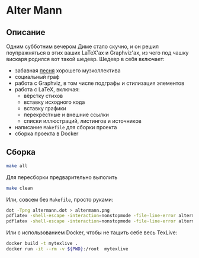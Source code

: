 # Alter Mann

## Описание

Одним субботним вечером Диме стало скучно, и он решил поупражняться в этих ваших LaTeX'ах и Graphviz'ах, из чего под чашку вискаря родился вот такой шедевр. Шедевр в себя включает:

* забавная [песня](https://music.yandex.ru/album/288035/track/2721518) хорошего музколлектива 
* социальный граф
* работа с Graphviz, в том числе подграфы и стилизация элементов
* работа с LaTeX, включая:
  * вёрстку стихов
  * вставку исходного кода
  * вставку графики
  * перекрёстные и внешние ссылки
  * списки иллюстраций, листингов и источников
* написание `Makefile` для сборки проекта
* сборка проекта в Docker

## Сборка

~~~ bash
make all
~~~

Для пересборки предварительно выполить

~~~ bash
make clean
~~~

Или, совсем без `Makefile`, просто руками:

~~~ bash
dot -Tpng altermann.dot > altermann.png
pdflatex -shell-escape -interaction=nonstopmode -file-line-error altermann.tex
pdflatex -shell-escape -interaction=nonstopmode -file-line-error altermann.tex
~~~

Или с использованием Docker, чтобы не тащить себе весь TexLive:

~~~ bash
docker build -t mytexlive .
docker run -it --rm -v ${PWD}:/root  mytexlive
~~~